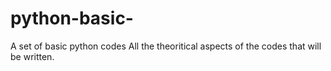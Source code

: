 # python-basic-
A set of basic python codes
All the theoritical aspects of the codes that will be written.
